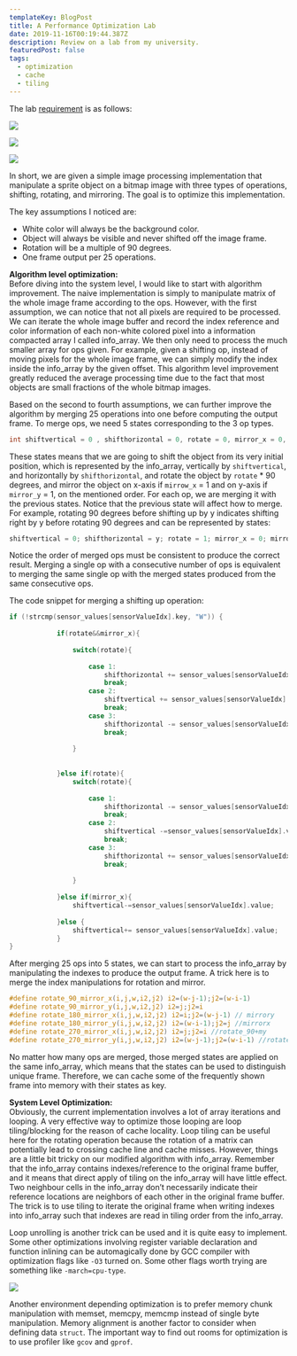 ```yaml
---
templateKey: BlogPost
title: A Performance Optimization Lab
date: 2019-11-16T00:19:44.387Z
description: Review on a lab from my university.
featuredPost: false
tags:
  - optimization
  - cache
  - tiling
---
```

The lab [requirement](https://1drv.ms/b/s!AjhADX36RxGfiYsZaGYIFiM3tYk4lw?e=vRaKHP) is as follows:

![](/img/performance-optimization-lab-image1.png)

![](/img/performance-optimization-lab-image4.png)

![](/img/performance-optimization-lab-image2.png)

In short, we are given a simple image processing implementation that manipulate a sprite object on a bitmap image with three types of operations, shifting, rotating, and mirroring. The goal is to optimize this implementation.

The key assumptions I noticed are:

* White color will always be the background color.
* Object will always be visible and never shifted off the image frame.
* Rotation will be a multiple of 90 degrees.
* One frame output per 25 operations.

**Algorithm level optimization:**
\
Before diving into the system level, I would like to start with algorithm improvement. The naive implementation is simply to manipulate matrix of the whole image frame according to the ops. However, with the first assumption, we can notice that not all pixels are required to be processed. We can iterate the whole image buffer and record the index reference and color information of each non-white colored pixel into a information compacted array I called info_array. We then only need to process the much smaller array for ops given. For example, given a shifting op, instead of moving pixels for the whole image frame, we can simply modify the index inside the info_array by the given offset. This algorithm level improvement greatly reduced the average processing time due to the fact that most objects are small fractions of the whole bitmap images.

Based on the second to fourth assumptions, we can further improve the algorithm by merging 25 operations into one before computing the output frame. To merge ops, we need 5 states corresponding to the 3 op types.  

```c
int shiftvertical = 0 , shifthorizontal = 0, rotate = 0, mirror_x = 0, mirror_y = 0;  
```

These states means that we are going to shift the object from its very initial position, which is represented by the info_array, vertically by `shiftvertical`, and horizontally by `shifthorizontal`, and rotate the object by `rotate` * 90 degrees, and mirror the object on x-axis if `mirrow_x` = 1 and on y-axis if `mirror_y` = 1, on the mentioned order. For each op, we are merging it with the previous states. Notice that the previous state will affect how to merge. For example, rotating 90 degrees before shifting up by y indicates shifting right by y before rotating 90 degrees and can be represented by states:

```c
shiftvertical = 0; shifthorizontal = y; rotate = 1; mirror_x = 0; mirror_y = 0;
```

Notice the order of merged ops must be consistent to produce the correct result. Merging a single op with a consecutive number of ops is equivalent to merging the same single op with the merged states produced from the same consecutive ops.

The code snippet for merging a shifting up operation:

```c
if (!strcmp(sensor_values[sensorValueIdx].key, "W")) {
           
            if(rotate&&mirror_x){
                
                switch(rotate){
                   
                    case 1:
                        shifthorizontal += sensor_values[sensorValueIdx].value;
                        break;
                    case 2:
                        shiftvertical += sensor_values[sensorValueIdx].value;
                        break;
                    case 3:
                        shifthorizontal -= sensor_values[sensorValueIdx].value;
                        break;
                     
                }
                
                
            }else if(rotate){
                switch(rotate){
                  
                    case 1:
                        shifthorizontal -= sensor_values[sensorValueIdx].value;
                        break;
                    case 2:
                        shiftvertical -=sensor_values[sensorValueIdx].value;
                        break;
                    case 3:
                        shifthorizontal += sensor_values[sensorValueIdx].value;
                        break;
                     
                }
                
            }else if(mirror_x){
                shiftvertical-=sensor_values[sensorValueIdx].value;
                
            }else {
                shiftvertical+= sensor_values[sensorValueIdx].value;
            }
}
```

After merging 25 ops into 5 states, we can start to process the info_array by manipulating the indexes to produce the output frame. A trick here is to merge the index manipulations for rotation and mirror.

```c
#define rotate_90_mirror_x(i,j,w,i2,j2) i2=(w-j-1);j2=(w-i-1)
#define rotate_90_mirror_y(i,j,w,i2,j2) i2=j;j2=i
#define rotate_180_mirror_x(i,j,w,i2,j2) i2=i;j2=(w-j-1) // mirrory
#define rotate_180_mirror_y(i,j,w,i2,j2) i2=(w-i-1);j2=j //mirrorx
#define rotate_270_mirror_x(i,j,w,i2,j2) i2=j;j2=i //rotate_90+my
#define rotate_270_mirror_y(i,j,w,i2,j2) i2=(w-j-1);j2=(w-i-1) //rotate_90+mx
```

No matter how many ops are merged, those merged states are applied on the same info_array, which means that the states can be used to distinguish unique frame. Therefore, we can cache some of the frequently shown frame into memory with their states as key.

**System Level Optimization:**
\
Obviously, the current implementation involves a lot of array iterations and looping. A very effective way to optimize those looping are loop tiling/blocking for the reason of cache locality. 
Loop tiling can be useful here for the rotating operation because the rotation of a matrix can potentially lead to crossing cache line and cache misses. However, things are a little bit tricky on our modified algorithm with info_array. Remember that the info_array contains indexes/reference to the original frame buffer, and it means that direct apply of tiling on the info_array will have little effect. Two neighbour cells in the info_array don’t necessarily indicate their reference locations are neighbors of each other in the original frame buffer. The trick is to use tiling to iterate the original frame when writing indexes into info_array such that indexes are read in tiling order from the info_array. 

Loop unrolling is another trick can be used and it is quite easy to implement. Some other optimizations involving register variable declaration and function inlining can be automagically done by GCC compiler with optimization flags like `-O3` turned on. Some other flags worth trying are something like `-march=cpu-type`.

![](/img/performance-optimization-lab-image3.png)




Another environment depending optimization is to prefer memory chunk manipulation with memset, memcpy, memcmp instead of single byte manipulation. Memory alignment is another factor to consider when defining data `struct`. The important way to find out rooms for optimization is to use profiler like `gcov` and `gprof`.

